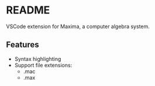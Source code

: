 # README
VSCode extension for Maxima, a computer algebra system.

## Features
- Syntax highlighting
- Support file extensions:
  - .mac
  - .max
